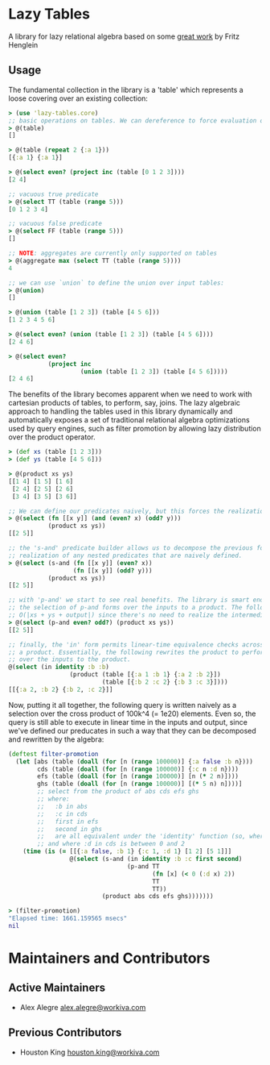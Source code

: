 # Lazy Tables

A library for lazy relational algebra based on some [great work](https://dl.acm.org/citation.cfm?id=1706372) by Fritz Henglein

## Usage

The fundamental collection in the library is a 'table' which represents a loose covering over an existing collection:

```clojure
> (use 'lazy-tables.core)
;; basic operations on tables. We can dereference to force evaluation of the table:
> @(table)
[]

> @(table (repeat 2 {:a 1}))
[{:a 1} {:a 1}]

> @(select even? (project inc (table [0 1 2 3])))
[2 4]

;; vacuous true predicate
> @(select TT (table (range 5))) 
[0 1 2 3 4]

;; vacuous false predicate
> @(select FF (table (range 5)))
[]

;; NOTE: aggregates are currently only supported on tables
> @(aggregate max (select TT (table (range 5))))
4

;; we can use `union` to define the union over input tables:
> @(union)
[]

> @(union (table [1 2 3]) (table [4 5 6]))
[1 2 3 4 5 6]

> @(select even? (union (table [1 2 3]) (table [4 5 6])))
[2 4 6]

> @(select even?
           (project inc
                    (union (table [1 2 3]) (table [4 5 6]))))
[2 4 6]
```

The benefits of the library becomes apparent when we need to work with cartesian products of tables, to perform, say, joins.
The lazy algebraic approach to handling the tables used in this library dynamically and automatically exposes a set of
traditional relational algebra optimizations used by query engines, such as filter promotion by allowing lazy distribution over
the product operator.

```clojure
> (def xs (table [1 2 3]))
> (def ys (table [4 5 6]))

> @(product xs ys)
[[1 4] [1 5] [1 6]
 [2 4] [2 5] [2 6]
 [3 4] [3 5] [3 6]]

;; We can define our predicates naively, but this forces the realization of the intermediate collections
> @(select (fn [[x y]] (and (even? x) (odd? y)))
           (product xs ys))
[[2 5]]

;; the 's-and' predicate builder allows us to decompose the previous form a bit, but will still force
;; realization of any nested predicates that are naively defined.
> @(select (s-and (fn [[x y]] (even? x))
                  (fn [[x y]] (odd? y)))
           (product xs ys))
[[2 5]]

;; with 'p-and' we start to see real benefits. The library is smart enough to decompose and distribute
;; the selection of p-and forms over the inputs to a product. The following expression will be
;; O(|xs + ys + output|) since there's no need to realize the intermediate product.
> @(select (p-and even? odd?) (product xs ys))
[[2 5]]

;; finally, the 'in' form permits linear-time equivalence checks across multiple input collections to
;; a product. Essentially, the following rewrites the product to perform an asymptotically optimal equijoin
;; over the inputs to the product.
@(select (in identity :b :b)
                 (product (table [{:a 1 :b 1} {:a 2 :b 2}])
                          (table [{:b 2 :c 2} {:b 3 :c 3}])))
[[{:a 2, :b 2} {:b 2, :c 2}]]


```
Now, putting it all together, the following query is written naively as a selection over the cross product of
100k^4 (= 1e20) elements. Even so, the query is still able to execute in linear time in the inputs and output,
since we've defined our preducates in such a way that they can be decomposed and rewritten by the algebra:

```clojure
(deftest filter-promotion
  (let [abs (table (doall (for [n (range 100000)] {:a false :b n})))
        cds (table (doall (for [n (range 100000)] {:c n :d n})))
        efs (table (doall (for [n (range 100000)] [n (* 2 n)])))
        ghs (table (doall (for [n (range 100000)] [(* 5 n) n])))]
        ;; select from the product of abs cds efs ghs
        ;; where:
        ;;   :b in abs
        ;;   :c in cds
        ;;   first in efs
        ;;   second in ghs
        ;;   are all equivalent under the 'identity' function (so, where they're all equal)
        ;; and where :d in cds is between 0 and 2
    (time (is (= [[{:a false, :b 1} {:c 1, :d 1} [1 2] [5 1]]]          
                 @(select (s-and (in identity :b :c first second) 
                                 (p-and TT
                                        (fn [x] (< 0 (:d x) 2))
                                        TT
                                        TT))
                          (product abs cds efs ghs)))))))

> (filter-promotion)
"Elapsed time: 1661.159565 msecs"
nil
```

# Maintainers and Contributors

## Active Maintainers

  - Alex Alegre <alex.alegre@workiva.com>

## Previous Contributors

  - Houston King <houston.king@workiva.com>
